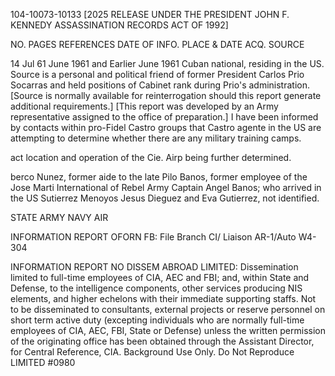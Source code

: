 104-10073-10133 [2025 RELEASE UNDER THE PRESIDENT JOHN F. KENNEDY ASSASSINATION RECORDS ACT OF 1992]

NO. PAGES
REFERENCES
DATE OF INFO.
PLACE & DATE ACQ.
SOURCE

14 Jul 61
June 1961 and Earlier
June 1961
Cuban national, residing in the US.
Source is a personal and political friend of former President Carlos Prio Socarras and held positions of Cabinet rank during Prio's administration.
[Source is normally available for reinterrogation should this report generate additional requirements.]
[This report was developed by an Army representative assigned to the office of preparation.]
I have been informed by contacts within pro-Fidel Castro groups that Castro agente in the US are attempting to determine whether there are any military training camps.

act location and operation of the Cie.
Airp being further determined.

berco Nunez, former aide to the late Pilo Banos, former employee of the Jose Marti International
of Rebel Army Captain Angel Banos; who arrived in the US
Sutierrez Menoyos Jesus Dieguez and Eva Gutierrez, not identified.

STATE
ARMY
NAVY
AIR

INFORMATION REPORT
OFORN
FB:
File Branch
CI/ Liaison
AR-1/Auto
W4-304

INFORMATION REPORT
NO DISSEM ABROAD
LIMITED: Dissemination limited to full-time employees of CIA, AEC and FBI; and, within State and Defense, to the intelligence components, other services producing NIS elements, and higher echelons with their immediate supporting staffs. Not to be disseminated to consultants, external projects or reserve personnel on short term active duty (excepting individuals who are normally full-time employees of CIA, AEC, FBI, State or Defense) unless the written permission of the originating office has been obtained through the Assistant Director, for Central Reference, CIA.
Background Use Only.
Do Not Reproduce
LIMITED
#0980
